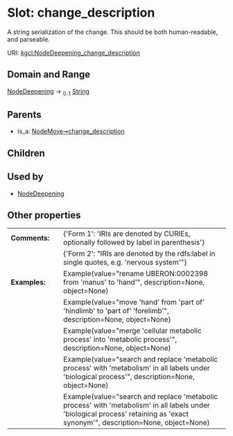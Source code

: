 
# Slot: change_description


A string serialization of the change. This should be both human-readable, and parseable.

URI: [kgcl:NodeDeepening_change_description](http://w3id.org/kgcl/NodeDeepening_change_description)


## Domain and Range

[NodeDeepening](NodeDeepening.md) &#8594;  <sub>0..1</sub> [String](types/String.md)

## Parents

 *  is_a: [NodeMove➞change_description](NodeMove_change_description.md)

## Children


## Used by

 * [NodeDeepening](NodeDeepening.md)

## Other properties

|  |  |  |
| --- | --- | --- |
| **Comments:** | | {'Form 1': 'IRIs are denoted by CURIEs, optionally followed by label in parenthesis'} |
|  | | {'Form 2': "IRIs are denoted by the rdfs:label in single quotes, e.g. 'nervous system'"} |
| **Examples:** | | Example(value="rename UBERON:0002398 from 'manus' to 'hand'", description=None, object=None) |
|  | | Example(value="move 'hand' from 'part of' 'hindlimb' to 'part of' 'forelimb'", description=None, object=None) |
|  | | Example(value="merge 'cellular metabolic process' into 'metabolic process'", description=None, object=None) |
|  | | Example(value="search and replace 'metabolic process' with 'metabolism' in all labels under 'biological process'", description=None, object=None) |
|  | | Example(value="search and replace 'metabolic process' with 'metabolism' in all labels under 'biological process' retaining as 'exact synonym'", description=None, object=None) |

